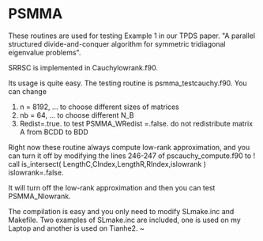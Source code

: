 # PSMMA
These routines are used for testing Example 1 in our TPDS paper.
"A parallel structured divide-and-conquer algorithm for symmetric tridiagonal eigenvalue problems".

SRRSC is implemented in Cauchylowrank.f90.


Its usage is quite easy. The testing routine is psmma_testcauchy.f90. You can change
1) n = 8192, ...  to choose different sizes of matrices
2) nb = 64, ...   to choose different N_B
3) Redist=.true.  to test PSMMA_WRedist
         =.false. do not redistribute matrix A from BCDD to BDD


Right now these routine always compute low-rank approximation, and
you can turn it off by modifying the lines 246-247 of pscauchy_compute.f90
to
!         call is_intersect( LengthC,CIndex,LengthR,RIndex,islowrank )
         islowrank=.false.

It will turn off the low-rank approximation and then you can test PSMMA_Nlowrank.


The compilation is easy and you only need to modify SLmake.inc and Makefile.
Two examples of SLmake.inc are included, one is used on my Laptop and another is used
on Tianhe2.
~            

